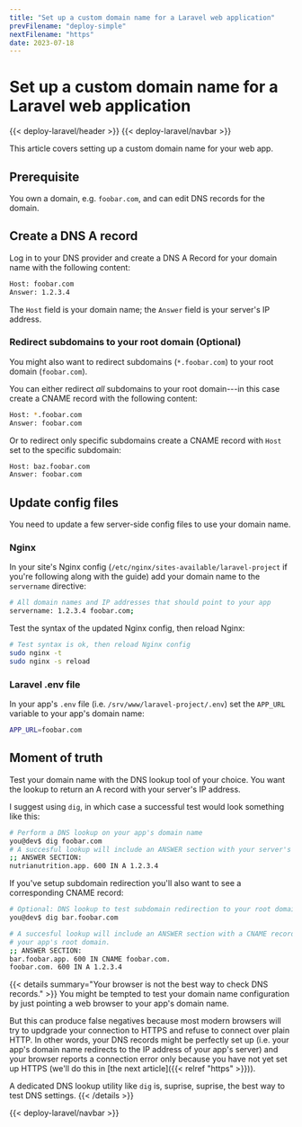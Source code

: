 ```yaml
---
title: "Set up a custom domain name for a Laravel web application"
prevFilename: "deploy-simple"
nextFilename: "https"
date: 2023-07-18
---
```



# Set up a custom domain name for a Laravel web application

{{< deploy-laravel/header >}}
{{< deploy-laravel/navbar >}}

This article covers setting up a custom domain name for your web app.

## Prerequisite

You own a domain, e.g. `foobar.com`, and can edit DNS records for the domain.

## Create a DNS A record

Log in to your DNS provider and create a DNS A Record for your domain name with the following content:

```bash
Host: foobar.com
Answer: 1.2.3.4
```

The `Host` field is your domain name; the `Answer` field is your server's IP address.

### Redirect subdomains to your root domain (Optional)

You might also want to redirect subdomains (`*.foobar.com`) to your root domain (`foobar.com`).

You can either redirect *all* subdomains to your root domain---in this case create a CNAME record with the following content:

```bash
Host: *.foobar.com
Answer: foobar.com
```

Or to redirect only specific subdomains create a CNAME record with `Host` set to the specific subdomain:

```bash
Host: baz.foobar.com
Answer: foobar.com
```

## Update config files

You need to update a few server-side config files to use your domain name.

### Nginx

In your site's Nginx config (`/etc/nginx/sites-available/laravel-project` if you're following along with the guide) add your domain name to the `servername` directive:

```bash
# All domain names and IP addresses that should point to your app
servername: 1.2.3.4 foobar.com;
```

Test the syntax of the updated Nginx config, then reload Nginx:

```bash
# Test syntax is ok, then reload Nginx config
sudo nginx -t
sudo nginx -s reload
```

### Laravel .env file

In your app's `.env` file (i.e. `/srv/www/laravel-project/.env`) set the `APP_URL` variable to your app's domain name:

```bash
APP_URL=foobar.com
```

## Moment of truth

Test your domain name with the DNS lookup tool of your choice.
You want the lookup to return an A record with your server's IP address.

I suggest using `dig`, in which case a successful test would look something like this:

```bash
# Perform a DNS lookup on your app's domain name
you@dev$ dig foobar.com
# A succesful lookup will include an ANSWER section with your server's IP address
;; ANSWER SECTION:
nutrianutrition.app. 600 IN A 1.2.3.4
```

If you've setup subdomain redirection you'll also want to see a corresponding CNAME record:

```bash
# Optional: DNS lookup to test subdomain redirection to your root domain
you@dev$ dig bar.foobar.com

# A succesful lookup will include an ANSWER section with a CNAME record with
# your app's root domain.
;; ANSWER SECTION:
bar.foobar.app. 600 IN CNAME foobar.com.
foobar.com. 600 IN A 1.2.3.4
```

{{< details summary="Your browser is not the best way to check DNS records." >}}
You might be tempted to test your domain name configuration by just pointing a web browser to your app's domain name.

But this can produce false negatives because most modern browsers will try to updgrade your connection to HTTPS and refuse to connect over plain HTTP.
In other words, your DNS records might be perfectly set up (i.e. your app's domain name redirects to the IP address of your app's server) and your browser reports a connection error only because you have not yet set up HTTPS (we'll do this in [the next article]({{< relref "https" >}})).

A dedicated DNS lookup utility like `dig` is, suprise, suprise, the best way to test DNS settings.
{{< /details >}}

{{< deploy-laravel/navbar >}}
